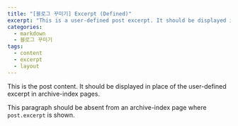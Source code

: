 ```yaml
---
title: "[블로그 꾸미기] Excerpt (Defined)"
excerpt: "This is a user-defined post excerpt. It should be displayed in place of the post content in archive-index pages."
categories: 
  - markdown
  - 블로그 꾸미기
tags:
  - content
  - excerpt
  - layout
---
```


This is the post content. It should be displayed in place of the user-defined excerpt in archive-index pages.

This paragraph should be absent from an archive-index page where `post.excerpt` is shown.
